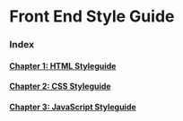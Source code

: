 # Front End Style Guide

### Index

#### [Chapter 1: HTML Styleguide](Chapter-1/README.md)

#### [Chapter 2: CSS Styleguide](Chapter-2/README.md)

#### [Chapter 3: JavaScript Styleguide](Chapter-3/README.md)
